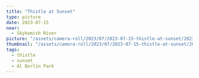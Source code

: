 ```yaml
---
title: "Thistle at Sunset"
type: picture
date: 2023-07-15
near:
  - Skykomish River
picture: "/assets/camera-roll/2023/07/2023-07-15-thistle-at-sunset/20230716_040427057_iOS.jpg"
thumbnail: "/assets/camera-roll/2023/07/2023-07-15-thistle-at-sunset/20230716_040427057_iOS-thumbnail.jpg"
tags:
  - thistle
  - sunset
  - Al Borlin Park
---
```

